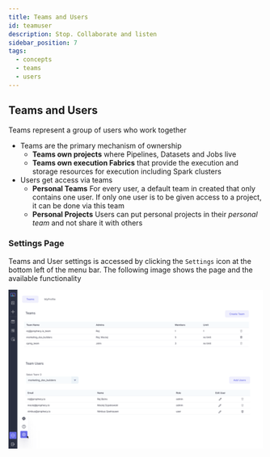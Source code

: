 ```yaml
---
title: Teams and Users
id: teamuser
description: Stop. Collaborate and listen
sidebar_position: 7
tags:
  - concepts
  - teams
  - users
---
```


## Teams and Users

Teams represent a group of users who work together

- Teams are the primary mechanism of ownership
  - **Teams own projects** where Pipelines, Datasets and Jobs live
  - **Teams own execution Fabrics** that provide the execution and storage resources for execution including Spark clusters
- Users get access via teams
  - **Personal Teams** For every user, a default team in created that only contains one user. If only one user is to be given access to a project, it can be done via this team
  - **Personal Projects** Users can put personal projects in their _personal team_ and not share it with others

### Settings Page

Teams and User settings is accessed by clicking the `Settings` icon at the bottom left of the menu bar. The following image shows the page and the available functionality

![Team Page](img/team_page.png)
